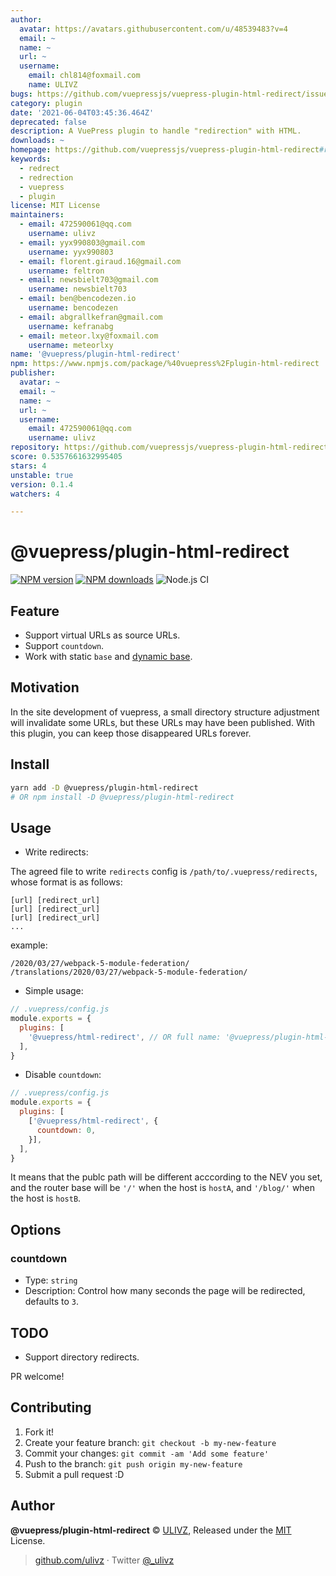 ```yaml
---
author:
  avatar: https://avatars.githubusercontent.com/u/48539483?v=4
  email: ~
  name: ~
  url: ~
  username:
    email: chl814@foxmail.com
    name: ULIVZ
bugs: https://github.com/vuepressjs/vuepress-plugin-html-redirect/issues
category: plugin
date: '2021-06-04T03:45:36.464Z'
deprecated: false
description: A VuePress plugin to handle "redirection" with HTML.
downloads: ~
homepage: https://github.com/vuepressjs/vuepress-plugin-html-redirect#readme
keywords:
  - redrect
  - redrection
  - vuepress
  - plugin
license: MIT License
maintainers:
  - email: 472590061@qq.com
    username: ulivz
  - email: yyx990803@gmail.com
    username: yyx990803
  - email: florent.giraud.16@gmail.com
    username: feltron
  - email: newsbielt703@gmail.com
    username: newsbielt703
  - email: ben@bencodezen.io
    username: bencodezen
  - email: abgrallkefran@gmail.com
    username: kefranabg
  - email: meteor.lxy@foxmail.com
    username: meteorlxy
name: '@vuepress/plugin-html-redirect'
npm: https://www.npmjs.com/package/%40vuepress%2Fplugin-html-redirect
publisher:
  avatar: ~
  email: ~
  name: ~
  url: ~
  username:
    email: 472590061@qq.com
    username: ulivz
repository: https://github.com/vuepressjs/vuepress-plugin-html-redirect
score: 0.5357661632995405
stars: 4
unstable: true
version: 0.1.4
watchers: 4

---
```


# @vuepress/plugin-html-redirect

[![NPM version](https://img.shields.io/npm/v/@vuepress/plugin-html-redirect.svg?style=flat)](https://npmjs.com/package/@vuepress/plugin-html-redirect) [![NPM downloads](https://img.shields.io/npm/dm/@vuepress/plugin-html-redirect.svg?style=flat)](https://npmjs.com/package/@vuepress/plugin-html-redirect) ![Node.js CI](https://github.com/vuepressjs/vuepress-plugin-html-redirect/workflows/Node.js%20CI/badge.svg)

## Feature

- Support virtual URLs as source URLs.
- Support `countdown`.
- Work with static `base` and [dynamic base](https://github.com/vuepressjs/vuepress-plugin-dynamic-base).

## Motivation

In the site development of vuepress, a small directory structure adjustment will invalidate some URLs, but these URLs may have been published. With this plugin, you can keep those disappeared URLs forever.

## Install

```bash
yarn add -D @vuepress/plugin-html-redirect
# OR npm install -D @vuepress/plugin-html-redirect
```

## Usage

- Write redirects:

The agreed file to write `redirects` config is `/path/to/.vuepress/redirects`, whose format is as follows:

```
[url] [redirect_url]
[url] [redirect_url]
[url] [redirect_url]
...
```

example:

```
/2020/03/27/webpack-5-module-federation/ /translations/2020/03/27/webpack-5-module-federation/
``` 

- Simple usage:

```js
// .vuepress/config.js
module.exports = {
  plugins: [
    '@vuepress/html-redirect', // OR full name: '@vuepress/plugin-html-redirect'
  ],
}
```

- Disable `countdown`:


```js
// .vuepress/config.js
module.exports = {
  plugins: [
    ['@vuepress/html-redirect', {
      countdown: 0,
    }],
  ],
}
```

It means that the publc path will be different acccording to the NEV you set, and the router base will be `'/'` when the host is `hostA`, and `'/blog/'` when the host is `hostB`.

## Options

### countdown

- Type: `string`
- Description: Control how many seconds the page will be redirected, defaults to `3`.

## TODO

- Support directory redirects.

PR welcome!

## Contributing

1. Fork it!
2. Create your feature branch: `git checkout -b my-new-feature`
3. Commit your changes: `git commit -am 'Add some feature'`
4. Push to the branch: `git push origin my-new-feature`
5. Submit a pull request :D

## Author

**@vuepress/plugin-html-redirect** © [ULIVZ](https://github.com/ulivz), Released under the [MIT](./LICENSE) License.<br>

> [github.com/ulivz](https://github.com/ulivz) · Twitter [@_ulivz](https://twitter.com/_ulivz)


